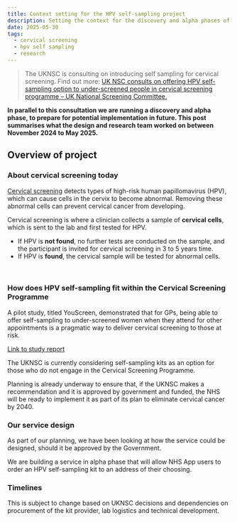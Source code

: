```yaml
---
title: Context setting for the HPV self-sampling project
description: Setting the context for the discovery and alpha phases of the HPV self-sampling service
date: 2025-05-30
tags:
  - cervical screening
  - hpv self sampling
  - research
---
```


> The UKNSC is consulting on introducing self sampling for cervical screening. Find out more: [UK NSC consults on offering HPV self-sampling option to under-screened people in cervical screening programme – UK National Screening Committee.](https://nationalscreening.blog.gov.uk/2024/12/04/uk-nsc-consults-on-offering-hpv-self-sampling-option-to-under-screened-people-in-cervical-screening-programme/)

**In parallel to this consultation we are running a discovery and alpha phase, to prepare for potential implementation in future. This post summarises what the design and research team worked on between November 2024 to May 2025.**


## Overview of project

### About cervical screening today

[Cervical screening](https://www.nhs.uk/conditions/cervical-screening/) detects types of high-risk human papillomavirus (HPV), which can cause cells in the cervix to become abnormal. Removing these abnormal cells can prevent cervical cancer from developing.

Cervical screening is where a clinician collects a sample of **cervical cells**, which is sent to the lab and first tested for HPV.  

- If HPV is **not found**, no further tests are conducted on the sample, and the participant is invited for cervical screening in 3 to 5 years time.  
- If HPV is **found**, the cervical sample will be tested for abnormal cells.  
<br>

### How does HPV self-sampling fit within the Cervical Screening Programme

A pilot study, titled YouScreen, demonstrated that for GPs, being able to offer self-sampling to under-screened women when they attend for other appointments is a pragmatic way to deliver cervical screening to those at risk. 

[Link to study report](https://www.kcl.ac.uk/news/self-sampling-hpv-kits-could-screen-an-extra-million-people-for-cervical-cancer)

The UKNSC is currently considering self-sampling kits as an option for those who do not engage in the Cervical Screening Programme. 

Planning is already underway to ensure that, if the UKNSC makes a recommendation and it is approved by government and funded, the NHS will be ready to implement it as part of its plan to eliminate cervical cancer by 2040. 


### Our service design

As part of our planning, we have been looking at how the service could be designed, should it be approved by the Government.   

We are building a service in alpha phase that will allow NHS App users to order an HPV self-sampling kit to an address of their choosing.  

### Timelines

This is subject to change based on UKNSC decisions and dependencies on procurement of the kit provider, lab logistics and technical development. 